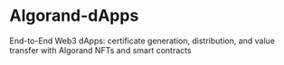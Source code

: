 # Algorand-dApps
End-to-End Web3 dApps: certificate generation, distribution, and value transfer with Algorand NFTs and smart contracts
